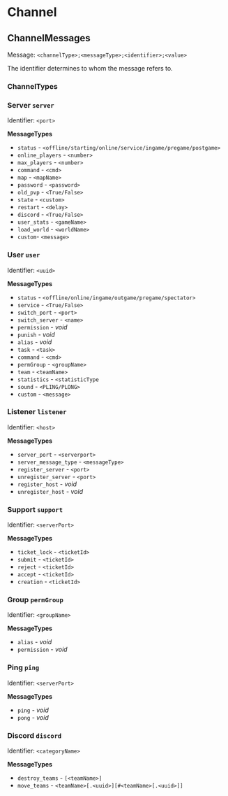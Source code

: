 # Channel

## ChannelMessages

Message: `<channelType>;<messageType>;<identifier>;<value>`

The identifier determines to whom the message refers to.

### ChannelTypes

### Server `server`

Identifier: `<port>`

**MessageTypes** <br>

- `status` - `<offline/starting/online/service/ingame/pregame/postgame>`
- `online_players` - `<number>`
- `max_players` - `<number>`
- `command` - `<cmd>`
- `map` - `<mapName>`
- `password` - `<password>`
- `old_pvp` - `<True/False>`
- `state` - `<custom>`
- `restart` - `<delay>`
- `discord` - `<True/False>`
- `user_stats` - `<gameName>`
- `load_world` - `<worldName>`
- `custom`- `<message>`

### User `user`

Identifier: `<uuid>`

**MessageTypes** <br>

- `status` - `<offline/online/ingame/outgame/pregame/spectator>`
- `service` - `<True/False>`
- `switch_port` - `<port>`
- `switch_server` - `<name>`
- `permission` - _void_
- `punish` - _void_
- `alias` - _void_
- `task` - `<task>`
- `command` - `<cmd>`
- `permGroup` - `<groupName>`
- `team` - `<teamName>`
- `statistics` - `<statisticType`
- `sound` - `<PLING/PLONG>`
- `custom` - `<message>`

### Listener `listener`

Identifier: `<host>`

**MessageTypes** <br>

- `server_port` - `<serverport>`
- `server_message_type` - `<messageType>`
- `register_server` - `<port>`
- `unregister_server` - `<port>`
- `register_host` - _void_
- `unregister_host` - _void_

### Support `support`

Identifier: `<serverPort>`

**MessageTypes** <br>

- `ticket_lock` - `<ticketId>`
- `submit` - `<ticketId>`
- `reject` - `<ticketId>`
- `accept` - `<ticketId>`
- `creation` - `<ticketId>`

### Group `permGroup`

Identifier: `<groupName>`

**MessageTypes** <br>

- `alias` - _void_
- `permission` - _void_

### Ping `ping`

Identifier: `<serverPort>`

**MessageTypes** <br>

- `ping` - _void_
- `pong` - _void_

### Discord `discord`

Identifier: `<categoryName>`

**MessageTypes** <br>

- `destroy_teams` - `[<teamName>]`
- `move_teams` - `<teamName>[.<uuid>][#<teamName>[.<uuid>]]`

